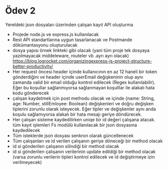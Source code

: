 # Ödev 2

Yereldeki json dosyaları üzerinden çalışan kayıt API oluşturma

- Projede node.js ve express.js kullanılacak
- Rest API standartlarına uygun tasarlanacak ve Postmande dökümantasyonu
  oluşturulacak
- dosya yapısı örnek linkteki gibi olacak (yani tüm proje tek dosyaya yazılmayacak
  middeleware, routeler vb .ayrı ayrı olacak) https://blog.logrocket.com/organizingexpress-js-project-structure-better-productivity/
- Her request öncesi header içinde kullanıcının en az 12 haneli bir token
  gönderdiğini ve header içinde userEmail değişkeninin olup aynı zamanda valid
  bir email olduğu kontrol edilecek (Regex kullanılabilir). Eğer bu koşullar
  sağlanmıyorsa sağlanmayan koşulllar ile alakalı hata kodu gönderecek
- çalışan kaydetmek için post methodu olacak ve içinde {name: String, age: Number,
  stillEmloyee: Boolean} değişkenleri ve doğru değişken tiplerini zorunlu olarak
  isteyecek. Eğer tipler ve değişkenler aynı anda koşulu sağlamıyorsa alakalı bir
  hata mesajı geriye döndürecek.
- Her çalışan sisteme kaydedilirken uniqe bir id değeri çalışana atacak. tüm kayıt
  işlemleri Fs modülü kullanılacak bir json dosyasına kaydedilecek
- Tüm isteklerde json dosyası senkron olarak güncellenecek
- Tüm çalışanları ve id verilen çalışanın geriye döneceği bir method olacak
- id si gönderilen çalışanın silindiği bir method olacak
- id si gönderilen çalışanın verilerinin update edildiği bir method olacak (varsa
  zorunlu verilerin tipleri kontrol edilecek ve id değiştirmeye izin verilmeyecek)


